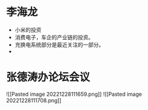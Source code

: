 # 李海龙
- 小米的投资
- 消费电子，车企的产业链的投资。
- 充换电系统部分是最近关注的一部分。
- 

# 张德涛办论坛会议
![[Pasted image 20221228111659.png]]
![[Pasted image 20221228111708.png]]
